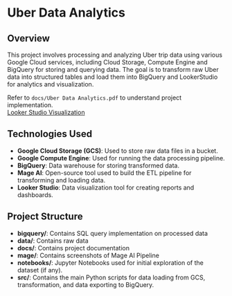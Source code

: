 # Uber Data Analytics

## Overview

This project involves processing and analyzing Uber trip data using various Google Cloud services, including Cloud Storage, Compute Engine and BigQuery for storing and querying data. The goal is to transform raw Uber data into structured tables and load them into BigQuery and LookerStudio for analytics and visualization.

Refer to `docs/Uber Data Analytics.pdf` to understand project implementation. <br>
[Looker Studio Visualization](https://lookerstudio.google.com/u/0/reporting/20849a3e-fcc5-4455-9942-291da35781d4/page/l2C9D)

## Technologies Used

- **Google Cloud Storage (GCS)**: Used to store raw data files in a bucket.
- **Google Compute Engine**: Used for running the data processing pipeline.
- **BigQuery**: Data warehouse for storing transformed data.
- **Mage AI**: Open-source tool used to build the ETL pipeline for transforming and loading data.
- **Looker Studio**: Data visualization tool for creating reports and dashboards.

## Project Structure

- **bigquery/**: Contains SQL query implementation on processed data
- **data/**: Contains raw data
- **docs/**: Contains project documentation
- **mage/**: Contains screenshots of Mage AI Pipeline
- **notebooks/**: Jupyter Notebooks used for initial exploration of the dataset (if any).
- **src/**: Contains the main Python scripts for data loading from GCS, transformation, and  data exporting to BigQuery.
